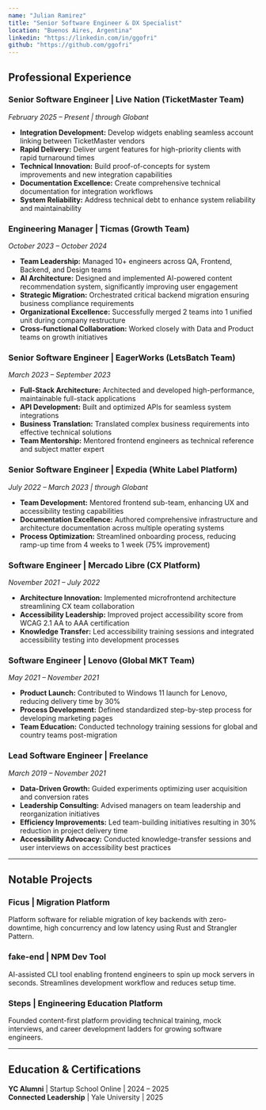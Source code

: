 ```yaml
---
name: "Julian Ramirez"
title: "Senior Software Engineer & DX Specialist"
location: "Buenos Aires, Argentina"
linkedin: "https://linkedin.com/in/ggofri"
github: "https://github.com/ggofri"
---
```


## Professional Experience

### Senior Software Engineer | Live Nation (TicketMaster Team)
*February 2025 – Present | through Globant*

- **Integration Development:** Develop widgets enabling seamless account linking between TicketMaster vendors
- **Rapid Delivery:** Deliver urgent features for high-priority clients with rapid turnaround times
- **Technical Innovation:** Build proof-of-concepts for system improvements and new integration capabilities
- **Documentation Excellence:** Create comprehensive technical documentation for integration workflows
- **System Reliability:** Address technical debt to enhance system reliability and maintainability

### Engineering Manager | Ticmas (Growth Team)
*October 2023 – October 2024*

- **Team Leadership:** Managed 10+ engineers across QA, Frontend, Backend, and Design teams
- **AI Architecture:** Designed and implemented AI-powered content recommendation system, significantly improving user engagement
- **Strategic Migration:** Orchestrated critical backend migration ensuring business compliance requirements
- **Organizational Excellence:** Successfully merged 2 teams into 1 unified unit during company restructure
- **Cross-functional Collaboration:** Worked closely with Data and Product teams on growth initiatives

### Senior Software Engineer | EagerWorks (LetsBatch Team)
*March 2023 – September 2023*

- **Full-Stack Architecture:** Architected and developed high-performance, maintainable full-stack applications
- **API Development:** Built and optimized APIs for seamless system integrations
- **Business Translation:** Translated complex business requirements into effective technical solutions
- **Team Mentorship:** Mentored frontend engineers as technical reference and subject matter expert

### Senior Software Engineer | Expedia (White Label Platform)
*July 2022 – March 2023 | through Globant*

- **Team Development:** Mentored frontend sub-team, enhancing UX and accessibility testing capabilities
- **Documentation Excellence:** Authored comprehensive infrastructure and architecture documentation across multiple operating systems
- **Process Optimization:** Streamlined onboarding process, reducing ramp-up time from 4 weeks to 1 week (75% improvement)

### Software Engineer | Mercado Libre (CX Platform)
*November 2021 – July 2022*

- **Architecture Innovation:** Implemented microfrontend architecture streamlining CX team collaboration
- **Accessibility Leadership:** Improved project accessibility score from WCAG 2.1 AA to AAA certification
- **Knowledge Transfer:** Led accessibility training sessions and integrated accessibility testing into development processes

### Software Engineer | Lenovo (Global MKT Team)
*May 2021 – November 2021*

- **Product Launch:** Contributed to Windows 11 launch for Lenovo, reducing delivery time by 30%
- **Process Development:** Defined standardized step-by-step process for developing marketing pages
- **Team Education:** Conducted technology training sessions for global and country teams post-migration

### Lead Software Engineer | Freelance
*March 2019 – November 2021*

- **Data-Driven Growth:** Guided experiments optimizing user acquisition and conversion rates
- **Leadership Consulting:** Advised managers on team leadership and reorganization initiatives  
- **Efficiency Improvements:** Led team-building initiatives resulting in 30% reduction in project delivery time
- **Accessibility Advocacy:** Conducted knowledge-transfer sessions and user interviews on accessibility best practices

---

## Notable Projects

### Ficus | Migration Platform
Platform software for reliable migration of key backends with zero-downtime, high concurrency and low latency using Rust and Strangler Pattern.

### fake-end | NPM Dev Tool
AI-assisted CLI tool enabling frontend engineers to spin up mock servers in seconds. Streamlines development workflow and reduces setup time.

### Steps | Engineering Education Platform
Founded content-first platform providing technical training, mock interviews, and career development ladders for growing software engineers.

---

## Education & Certifications

**YC Alumni** | Startup School Online | 2024 – 2025  
**Connected Leadership** | Yale University | 2025  
